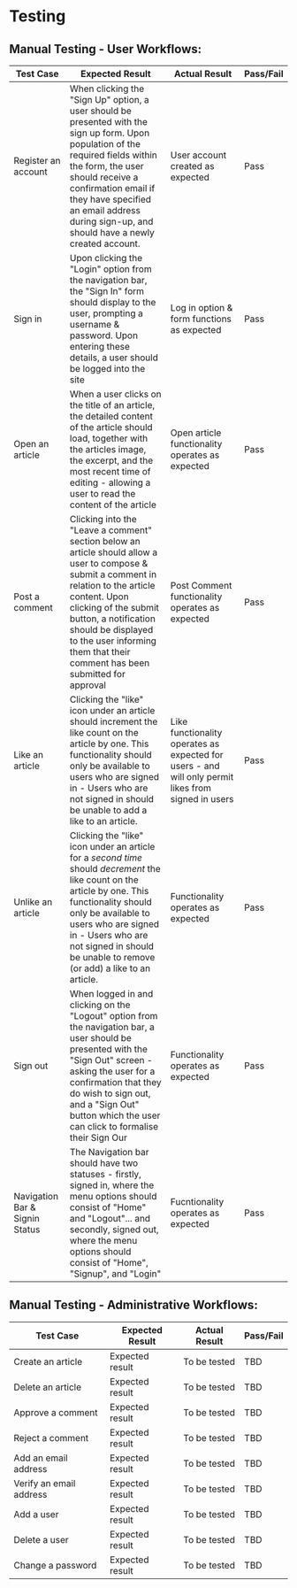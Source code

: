 # Testing

## Manual Testing - User Workflows:
Test Case | Expected Result | Actual Result | Pass/Fail
 ------------- | ------------- | ------------ | ------------- 
  Register an account | When clicking the "Sign Up" option, a user should be presented with the sign up form. Upon population of the required fields within the form, the user should receive a confirmation email if they have specified an email address during sign-up, and should have a newly created account. | User account created as expected | Pass
  Sign in | Upon clicking the "Login" option from the navigation bar, the "Sign In" form should display to the user, prompting a username & password. Upon entering these details, a user should be logged into the site| Log in option & form functions as expected | Pass
  Open an article | When a user clicks on the title of an article, the detailed content of the article should load, together with the articles image, the excerpt, and the most recent time of editing - allowing a user to read the content of the article | Open article functionality operates as expected | Pass
  Post a comment | Clicking into the "Leave a comment" section below an article should allow a user to compose & submit a comment in relation to the article content. Upon clicking of the submit button, a notification should be displayed to the user informing them that their comment has been submitted for approval | Post Comment functionality operates as expected | Pass
  Like an article | Clicking the "like" icon under an article should increment the like count on the article by one. This functionality should only be available to users who are signed in - Users who are not signed in should be unable to add a like to an article. | Like functionality operates as expected for users - and will only permit likes from signed in users | Pass
  Unlike an article | Clicking the "like" icon under an article for a *second time* should *decrement* the like count on the article by one. This functionality should only be available to users who are signed in - Users who are not signed in should be unable to remove (or add) a like to an article. | Functionality operates as expected| Pass
  Sign out | When logged in and clicking on the "Logout" option from the navigation bar, a user should be presented with the "Sign Out" screen - asking the user for a confirmation that they do wish to sign out, and a "Sign Out" button which the user can click to formalise their Sign Our | Functionality operates as expected  | Pass
  Navigation Bar & Signin Status | The Navigation bar should have two statuses - firstly, signed in, where the menu options should consist of "Home" and "Logout"... and secondly, signed out, where the menu options should consist of "Home", "Signup", and "Login" | Fucntionality operates as expected | Pass

## Manual Testing - Administrative Workflows:
Test Case | Expected Result | Actual Result | Pass/Fail
 ------------- | ------------- | ------------ | ------------- 
  Create an article | Expected result | To be tested | TBD
  Delete an article | Expected result | To be tested | TBD
  Approve a comment | Expected result | To be tested | TBD
  Reject a comment | Expected result | To be tested | TBD
  Add an email address | Expected result | To be tested | TBD
  Verify an email address | Expected result | To be tested | TBD
  Add a user | Expected result | To be tested | TBD
  Delete a user | Expected result | To be tested | TBD
  Change a password | Expected result | To be tested | TBD

